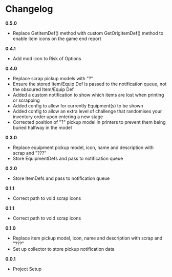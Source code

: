 # Changelog

**0.5.0**

-   Replace GetItemDef() method with custom GetOrigItemDef() method to enable item icons on the game end report

**0.4.1**

-   Add mod icon to Risk of Options

**0.4.0**

-   Replace scrap pickup models with "?"
-   Ensure the stored Item/Equip Def is passed to the notification queue, not the obscured Item/Equip Def
-   Added a custom notification to show which items are lost when printing or scrapping
-   Added config to allow for currently Equipment(s) to be shown
-   Added config to allow an extra level of challenge that randomises your inventory order upon entering a new stage
-   Corrected position of "?" pickup model in printers to prevent them being buried halfway in the model

**0.3.0**

-   Replace equipment pickup model, icon, name and description with scrap and "???"
-   Store EquipmentDefs and pass to notification queue

**0.2.0**

-   Store ItemDefs and pass to notification queue

**0.1.1**

-   Correct path to void scrap icons

**0.1.1**

-   Correct path to void scrap icons

**0.1.0**

-   Replace item pickup model, icon, name and description with scrap and "???"
-   Set up collector to store pickup notification data

**0.0.1**

-   Project Setup